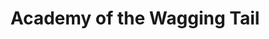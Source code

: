 ---
title: "Academy of the Wagging Tail"
url: /greensburg/academy-of-the-wagging-tail/
shop: pet grooming
---